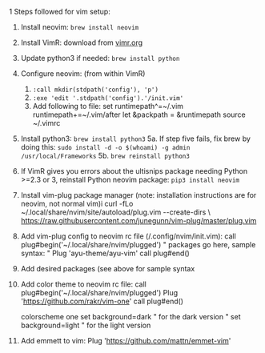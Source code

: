 1 Steps followed for vim setup: 

1. Install neovim: `brew install neovim`
2. Install VimR: download from [vimr.org](http://vimr.org/)
3. Update python3 if needed: `brew install python`
4. Configure neovim:
	(from within VimR)
	1. `:call mkdir(stdpath('config'), 'p')`
	2. `:exe 'edit '.stdpath('config').'/init.vim'`
	3. Add following to file: 
		set runtimepath^=~/.vim runtimepath+=~/.vim/after
		let &packpath = &runtimepath
		source ~/.vimrc
5. Install python3: `brew install python3`
5a. If step five fails, fix brew by doing this: `sudo install -d -o $(whoami) -g admin /usr/local/Frameworks`
5b. `brew reinstall python3`
6. If VimR gives you errors about the ultisnips package needing Python >=2.3 or 3, reinstall Python neovim package: `pip3 install neovim`
7. Install vim-plug package manager (note: installation instructions are for neovim, not normal vim)i
	curl -fLo ~/.local/share/nvim/site/autoload/plug.vim --create-dirs \ https://raw.githubusercontent.com/junegunn/vim-plug/master/plug.vim
8. Add vim-plug config to neovim rc file (/.config/nvim/init.vim): 
	call plug#begin('~/.local/share/nvim/plugged')
	" packages go here, sample syntax: 
	" Plug 'ayu-theme/ayu-vim'
	call plug#end()
9. Add desired packages (see above for sample syntax
10. Add color theme to neovim rc file: 
	call plug#begin('~/.local/share/nvim/plugged')
	Plug 'https://github.com/rakr/vim-one'
	call plug#end()

	colorscheme one
	set background=dark " for the dark version
	" set background=light " for the light version
11. Add emmett to vim: 
	Plug 'https://github.com/mattn/emmet-vim'
